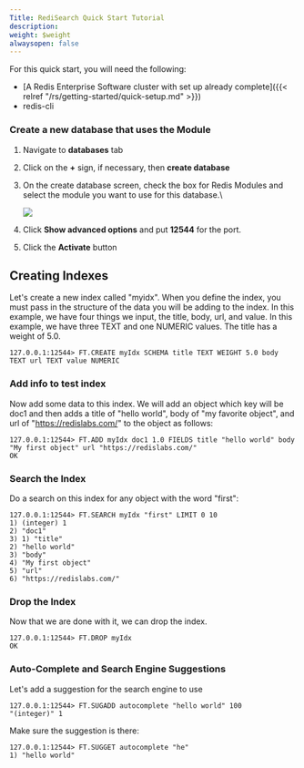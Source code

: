 ```yaml
---
Title: RediSearch Quick Start Tutorial
description: 
weight: $weight
alwaysopen: false
---
```

For this quick start, you will need the following:

- [A Redis Enterprise Software cluster with set up already
    complete]({{< relref "/rs/getting-started/quick-setup.md" >}})
- redis-cli

### Create a new database that uses the Module

1. Navigate to **databases** tab
1. Click on the **+** sign, if necessary, then **create database**
1. On the create database screen, check the box for Redis Modules and
    select the module you want to use for this database.\

    ![](/images/rs/create_database-1.png?width=794&height=554)
1. Click **Show advanced options** and put **12544** for the port.
1. Click the **Activate** button

## Creating Indexes

Let's create a new index called "myidx". When you define the index, you
must pass in the structure of the data you will be adding to the index.
In this example, we have four things we input, the title, body, url, and
value. In this example, we have three TEXT and one NUMERIC values. The
title has a weight of 5.0.

``` src
127.0.0.1:12544> FT.CREATE myIdx SCHEMA title TEXT WEIGHT 5.0 body TEXT url TEXT value NUMERIC
```

### Add info to test index

Now add some data to this index. We will add an object which key will be
doc1 and then adds a title of "hello world", body of "my favorite
object", and url of "https://redislabs.com/" to the object as follows:

``` src
127.0.0.1:12544> FT.ADD myIdx doc1 1.0 FIELDS title "hello world" body "My first object" url "https://redislabs.com/"
OK
```

### Search the Index

Do a search on this index for any object with the word "first":

``` src
127.0.0.1:12544> FT.SEARCH myIdx "first" LIMIT 0 10
1) (integer) 1
2) "doc1"
3) 1) "title"
2) "hello world"
3) "body"
4) "My first object"
5) "url"
6) "https://redislabs.com/"
```

### Drop the Index

Now that we are done with it, we can drop the index.

``` src
127.0.0.1:12544> FT.DROP myIdx
OK
```

### Auto-Complete and Search Engine Suggestions

Let's add a suggestion for the search engine to use

``` src
127.0.0.1:12544> FT.SUGADD autocomplete "hello world" 100
"(integer)" 1
```

Make sure the suggestion is there:

``` src
127.0.0.1:12544> FT.SUGGET autocomplete "he"
1) "hello world"
```
